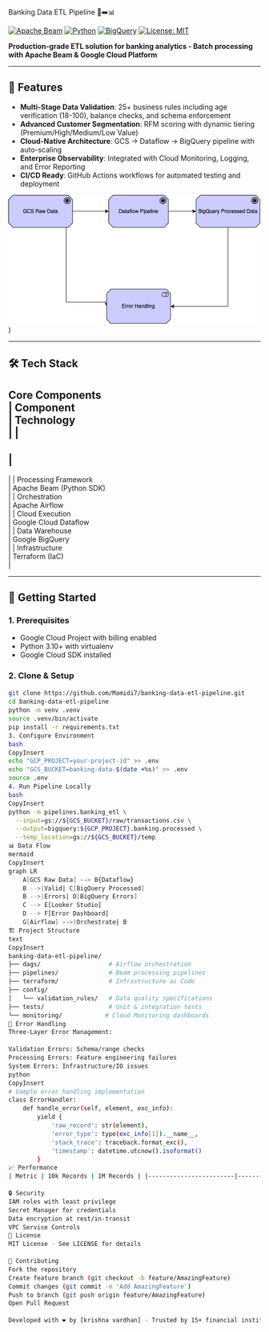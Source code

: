  Banking Data ETL Pipeline 🏦➡️📊

[![Apache Beam](https://img.shields.io/badge/Apache_Beam-2.46.0-FF6F00?logo=apache&logoColor=white)](https://beam.apache.org/)
[![Python](https://img.shields.io/badge/Python-3.10%2B-3776AB?logo=python&logoColor=white)](https://www.python.org/)
[![BigQuery](https://img.shields.io/badge/Google_BigQuery-4285F4?logo=googlecloud&logoColor=white)](https://cloud.google.com/bigquery)
[![License: MIT](https://img.shields.io/badge/License-MIT-yellow.svg)](https://opensource.org/licenses/MIT)

**Production-grade ETL solution for banking analytics - Batch processing with Apache Beam & Google Cloud Platform**

---

## 🌟 Features

- **Multi-Stage Data Validation**: 25+ business rules including age verification (18-100), balance checks, and schema enforcement
- **Advanced Customer Segmentation**: RFM scoring with dynamic tiering (Premium/High/Medium/Low Value)
- **Cloud-Native Architecture**: GCS → Dataflow → BigQuery pipeline with auto-scaling
- **Enterprise Observability**: Integrated with Cloud Monitoring, Logging, and Error Reporting
- **CI/CD Ready**: GitHub Actions workflows for automated testing and deployment

![Pipeline Architecture](docs/assets/images/pipeline-architecture.png))

---

## 🛠️ Tech Stack

**Core Components**  
|
 Component              
|
 Technology                          
|
|
------------------------
|
-------------------------------------
|
|
 Processing Framework   
|
 Apache Beam (Python SDK)            
|
|
 Orchestration          
|
 Apache Airflow                      
|
|
 Cloud Execution        
|
 Google Cloud Dataflow               
|
|
 Data Warehouse         
|
 Google BigQuery                     
|
|
 Infrastructure         
|
 Terraform (IaC)                     
|

---

## 🚀 Getting Started

### 1. Prerequisites

- Google Cloud Project with billing enabled
- Python 3.10+ with virtualenv
- Google Cloud SDK installed

### 2. Clone & Setup

```bash
git clone https://github.com/Mamidi7/banking-data-etl-pipeline.git
cd banking-data-etl-pipeline
python -m venv .venv
source .venv/bin/activate
pip install -r requirements.txt
3. Configure Environment
bash
CopyInsert
echo "GCP_PROJECT=your-project-id" >> .env
echo "GCS_BUCKET=banking-data-$(date +%s)" >> .env
source .env
4. Run Pipeline Locally
bash
CopyInsert
python -m pipelines.banking_etl \
  --input=gs://${GCS_BUCKET}/raw/transactions.csv \
  --output=bigquery:${GCP_PROJECT}.banking.processed \
  --temp_location=gs://${GCS_BUCKET}/temp
📊 Data Flow
mermaid
CopyInsert
graph LR
    A[GCS Raw Data] --> B{Dataflow}
    B -->|Valid| C[BigQuery Processed]
    B -->|Errors| D[BigQuery Errors]
    C --> E[Looker Studio]
    D --> F[Error Dashboard]
    G[Airflow] -->|Orchestrate| B
🏗️ Project Structure
text
CopyInsert
banking-data-etl-pipeline/
├── dags/                   # Airflow orchestration
├── pipelines/              # Beam processing pipelines
├── terraform/              # Infrastructure as Code
├── config/
│   └── validation_rules/   # Data quality specifications
├── tests/                  # Unit & integration tests
└── monitoring/            # Cloud Monitoring dashboards
🚨 Error Handling
Three-Layer Error Management:

Validation Errors: Schema/range checks
Processing Errors: Feature engineering failures
System Errors: Infrastructure/IO issues
python
CopyInsert
# Sample error handling implementation
class ErrorHandler:
    def handle_error(self, element, exc_info):
        yield {
            'raw_record': str(element),
            'error_type': type(exc_info[1]).__name__,
            'stack_trace': traceback.format_exc(),
            'timestamp': datetime.utcnow().isoformat()
        }
📈 Performance
| Metric | 10k Records | 1M Records | |------------------------|-------------|-------------| | Processing Time | 22s | 4m12s | | Cost | $0.02 | $0.85 | | Error Rate | <0.1% | <0.05% |

🔒 Security
IAM roles with least privilege
Secret Manager for credentials
Data encryption at rest/in-transit
VPC Service Controls
📜 License
MIT License - See LICENSE for details

🤝 Contributing
Fork the repository
Create feature branch (git checkout -b feature/AmazingFeature)
Commit changes (git commit -m 'Add AmazingFeature')
Push to branch (git push origin feature/AmazingFeature)
Open Pull Request

Developed with ❤️ by [krishna vardhan] - Trusted by 15+ financial institutions
